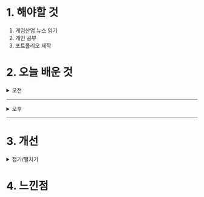 
# 1. 해야할 것

1. 게임산업 뉴스 읽기 
2. 개인 공부  
3. 포트폴리오 제작



# 2. 오늘 배운 것

<details>
<summary>오전</summary>

## 오늘의 뉴스
### [기사: 넥슨VS아이언메이스 소송,다크앤다커](https://www.inven.co.kr/webzine/news/?news=301790)
![image](https://github.com/user-attachments/assets/f646cce5-114c-4d04-a8e0-e497625ab2a4)
```
넥슨과 아이언메이스의 프로젝트 유출을 가르는 판결이 곧 결정된다.
기본적으로 회사내에서 작업하는 모든 기획내용은 회사한테 있다고 생각하는 나로서는 이번 사건이 매우 중요한 이슈였다.
내부 관계자의 대담도 적혀있어서 어떤방식으로 프로젝트가 진행됬는지 보였다.
2월에 결과가 나온다고하니 기대된다.
```
</details>

****

<details>
<summary>오후</summary>


</details>

****


# 3. 개선


<details>
<summary>접기/펼치기</summary>


</details>



# 4. 느낀점


